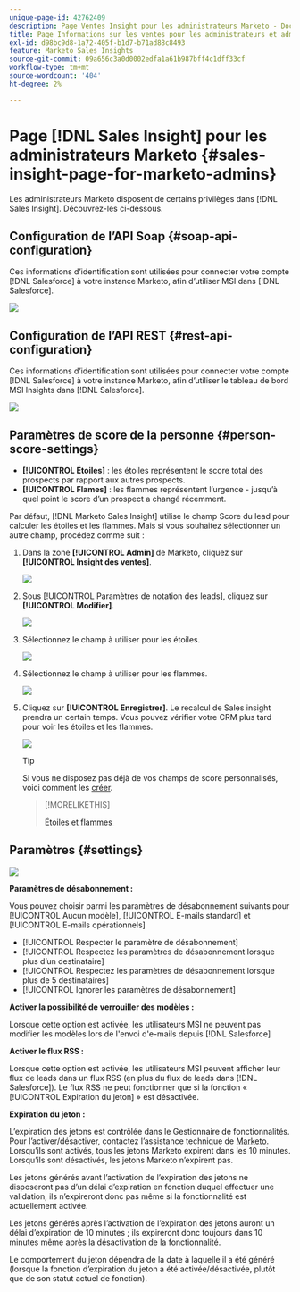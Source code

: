 ```yaml
---
unique-page-id: 42762409
description: Page Ventes Insight pour les administrateurs Marketo - Documentation de Marketo - Documentation du produit
title: Page Informations sur les ventes pour les administrateurs et administratrices Marketo
exl-id: d98bc9d8-1a72-405f-b1d7-b71ad88c8493
feature: Marketo Sales Insights
source-git-commit: 09a656c3a0d0002edfa1a61b987bff4c1dff33cf
workflow-type: tm+mt
source-wordcount: '404'
ht-degree: 2%

---
```


# Page [!DNL Sales Insight] pour les administrateurs Marketo {#sales-insight-page-for-marketo-admins}

Les administrateurs Marketo disposent de certains privilèges dans [!DNL Sales Insight]. Découvrez-les ci-dessous.

## Configuration de l’API Soap {#soap-api-configuration}

Ces informations d’identification sont utilisées pour connecter votre compte [!DNL Salesforce] à votre instance Marketo, afin d’utiliser MSI dans [!DNL Salesforce].

![](assets/one-1.png)

## Configuration de l’API REST {#rest-api-configuration}

Ces informations d’identification sont utilisées pour connecter votre compte [!DNL Salesforce] à votre instance Marketo, afin d’utiliser le tableau de bord MSI Insights dans [!DNL Salesforce].

![](assets/two-1.png)

## Paramètres de score de la personne {#person-score-settings}

* **[!UICONTROL Étoiles]** : les étoiles représentent le score total des prospects par rapport aux autres prospects.
* **[!UICONTROL Flames]** : les flammes représentent l’urgence - jusqu’à quel point le score d’un prospect a changé récemment.

Par défaut, [!DNL Marketo Sales Insight] utilise le champ Score du lead pour calculer les étoiles et les flammes. Mais si vous souhaitez sélectionner un autre champ, procédez comme suit :

1. Dans la zone **[!UICONTROL Admin]** de Marketo, cliquez sur **[!UICONTROL Insight des ventes]**.

   ![](assets/four.png)

1. Sous [!UICONTROL Paramètres de notation des leads], cliquez sur **[!UICONTROL Modifier]**.

   ![](assets/five.png)

1. Sélectionnez le champ à utiliser pour les étoiles.

   ![](assets/six.png)

1. Sélectionnez le champ à utiliser pour les flammes.

   ![](assets/seven.png)

1. Cliquez sur **[!UICONTROL Enregistrer]**. Le recalcul de Sales insight prendra un certain temps. Vous pouvez vérifier votre CRM plus tard pour voir les étoiles et les flammes.

   ![](assets/eight.png)

   >[!TIP]
   >
   >Si vous ne disposez pas déjà de vos champs de score personnalisés, voici comment les [créer](/help/marketo/product-docs/administration/field-management/create-a-custom-field-in-marketo.md).

   >[!MORELIKETHIS]
   >
   >[Étoiles et flammes &#x200B;](/help/marketo/product-docs/marketo-sales-insight/msi-for-salesforce/features/stars-and-flames/customize-stars-and-flames.md)

## Paramètres {#settings}

![](assets/nine.png)

**Paramètres de désabonnement :**

Vous pouvez choisir parmi les paramètres de désabonnement suivants pour [!UICONTROL Aucun modèle], [!UICONTROL E-mails standard] et [!UICONTROL E-mails opérationnels]

* [!UICONTROL Respecter le paramètre de désabonnement]
* [!UICONTROL Respectez les paramètres de désabonnement lorsque plus d’un destinataire]
* [!UICONTROL Respectez les paramètres de désabonnement lorsque plus de 5 destinataires]
* [!UICONTROL Ignorer les paramètres de désabonnement]

**Activer la possibilité de verrouiller des modèles :**

Lorsque cette option est activée, les utilisateurs MSI ne peuvent pas modifier les modèles lors de l&#39;envoi d&#39;e-mails depuis [!DNL Salesforce]

**Activer le flux RSS :**

Lorsque cette option est activée, les utilisateurs MSI peuvent afficher leur flux de leads dans un flux RSS (en plus du flux de leads dans [!DNL Salesforce]). Le flux RSS ne peut fonctionner que si la fonction « [!UICONTROL Expiration du jeton] » est désactivée.

**Expiration du jeton :**

L’expiration des jetons est contrôlée dans le Gestionnaire de fonctionnalités. Pour l’activer/désactiver, contactez l’assistance technique de [Marketo](https://nation.marketo.com/t5/Support/ct-p/Support). Lorsqu’ils sont activés, tous les jetons Marketo expirent dans les 10 minutes. Lorsqu’ils sont désactivés, les jetons Marketo n’expirent pas.

Les jetons générés avant l’activation de l’expiration des jetons ne disposeront pas d’un délai d’expiration en fonction duquel effectuer une validation, ils n’expireront donc pas même si la fonctionnalité est actuellement activée.

Les jetons générés après l’activation de l’expiration des jetons auront un délai d’expiration de 10 minutes ; ils expireront donc toujours dans 10 minutes même après la désactivation de la fonctionnalité.

Le comportement du jeton dépendra de la date à laquelle il a été généré (lorsque la fonction d’expiration du jeton a été activée/désactivée, plutôt que de son statut actuel de fonction).
